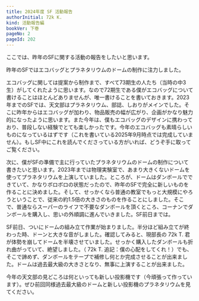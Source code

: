```yaml
---
title: 2024年度 SF 活動報告
authorInitial: 72k K.
kind: 活動報告編
bookVer: 下巻
pageNo: 2
pageId: 202
---
```


ここでは、昨年のSFに関する活動の報告をしたいと思います。

昨年のSFではエコバッグとプラネタリウムのドームの制作に注力しました。

エコバッグに関しては提案から制作まで、すべて73期生の人たち（当時の中3生）がしてくれたように思います。なので72期生である僕がエコバッグについて書けることはほとんどありませんが、唯一書けることを書いておきます。2023年までのSFでは、天文部はプラネタリウム、部誌、しおりがメインでした。そこに昨年からはエコバッグが加わり、物品販売の幅が広がり、企画がかなり魅力的になったように思います。また今年は、僕もエコバッグのデザインに携わっており、普段しない経験でとても楽しかったです。今年のエコバッグも素晴らしいものになっているはずです（これを書いている2025年9月時点では完成していません）。もしSF中にこれを読んでくださっている方がいれば、どうぞ手に取ってご覧ください。

次に、僕がSFの準備で主に行っていたプラネタリウムのドームの制作について書きたいと思います。2023年までは物理実験室で、あまり大きくないドームを使ってプラネタリウムを上演していました。ところが、ドームはダンボールでできていて、かなりボロボロの状態だったので、昨年のSFで完全に新しいものを作ることに決めました。そして、せっかくなら普通の教室でもっと大規模にやろうということで、従来の約1.5倍の大きさのものを作ることにしました。そこで、普通ならスーパーのライフで不要なダンボールを頂くところ、コーナンでダンボールを購入し、思いの外順調に進んでいきました。SF前日までは。

SF前日、ついにドームの組み立て作業が始まりました。半分ほど組み立てが終わった時、ドーンと大きな音がしました。確認してみると、現部長の 72k T. 君が体勢を崩してドームを半壊させていました。せっかく購入したダンボールも折れ曲がっていて、絶望しました。（ 72k T. 追記：僕の心配をしてくれ！）でも、そこで諦めず、ダンボールをテープで補修し何とか完成させることが出来ました。ドームは過去最大級の大きさとなり、無事に上演することが出来ました。

今年の天文部の見どころは何といっても新しい投影機です（今頑張って作っています）。ぜひ前回同様過去最大級のドームと新しい投影機のプラネタリウムを見てください。